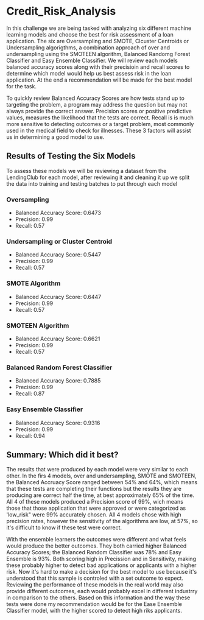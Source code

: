 # Credit_Risk_Analysis
In this challenge we are being tasked with analyzing six different machine learning models and choose the best for risk assessment of a loan application. The six are Oversampling and SMOTE, Clcuster Centroids or Undersampling algorigthms, a combination approach of over and undersampling using the SMOTEEN algorithm, Balanced Randomg Forest Classifier and Easy Ensemble Classifier. We will review each models balanced accuracy scores along with their precisioin and recall scores to determine which model would help us best assess risk in the loan application. At the end a recommendation will be made for the best model for the task. 

To quickly review Balanced Accuracy Scores are how tests stand up to targeting the problem, a program may address the question but may not always provide the correct answer. Precision scores or positive predictive values, measures the likelihood that the tests are correct. Recall is is much more sensitive to detecting outcomes or a target problem, most commonly used in the medical field to check for illnesses. These 3 factors will assist us in determining a good model to use. 

## Results of Testing the Six Models
To assess these models we will be reviewing a dataset from the LendingClub for each model, after reviewing it and cleaning it up we split the data into training and testing batches to put through each model

### Oversampling
- Balanced Accuracy Score: 0.6473
- Precision: 0.99
- Recall: 0.57

### Undersampling or Cluster Centroid
- Balanced Accuracy Score: 0.5447
- Precision: 0.99
- Recall: 0.57

### SMOTE Algorithm
- Balanced Accuracy Score: 0.6447
- Precision: 0.99
- Recall: 0.57

### SMOTEEN Algorithm
- Balanced Accuracy Score: 0.6621
- Precision: 0.99
- Recall: 0.57

### Balanced Random Forest Classifier
- Balanced Accuracy Score: 0.7885
- Precision: 0.99
- Recall: 0.87

### Easy Ensemble Classifier
- Balanced Accuracy Score: 0.9316
- Precision: 0.99
- Recall: 0.94


## Summary: Which did it best?
The results that were produced by each model were very similar to each other. In the firs 4 models, over and undersampling, SMOTE and SMOTEEN, the Balanced Accruacy Score ranged between 54% and 64%, which means that these tests are completing their functions but the results they are producing are correct half the time, at best approximately 65% of the time. All 4 of these models produced a Precision score of 99%, wich means those that those application that were approved or were categorized as 'low_risk" were 99% accurately chosen. All 4 models chose with high precision rates, however the sensitivity of the algorithms are low, at 57%, so it's difficult to know if these test were correct. 

With the ensemble learners the outcomes were different and what feels would produce the better outcomes. They both carried higher Balanced Accuracy Scores; the Balanced Random Classifier was 78% and Easy Ensemble is 93%. Both scoring high in Precission and in Sensitivity, making these probably higher to detect bad applications or applicants with a higher risk. Now it's hard to make a decision for the best model to use because it's understood that this sample is controled with a set outcome to expect. Reviewing the performance of these models in the real world may also provide different outcomes, each would probably excel in different industrry in comparison to the others. Based on this information and the way these tests were done my recommendation would be for the Ease Ensemble Classifier model, with the higher scored to detect high riks applicants.  
